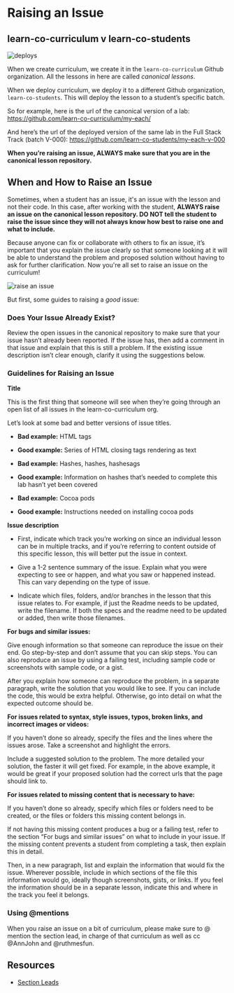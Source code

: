 # Raising an Issue

## learn-co-curriculum v learn-co-students

![deploys](https://s3.amazonaws.com/learn-experts/deploys.png)

When we create curriculum, we create it in the `learn-co-curriculum` Github organization. All the lessons in here are called *canonical lessons*.

When we deploy curriculum, we deploy it to a different Github organization, `learn-co-students`. This will deploy the lesson to a student’s specific batch.

So for example, here is the url of the canonical version of a lab:
https://github.com/learn-co-curriculum/my-each/

And here’s the url of the deployed version of the same lab in the Full Stack Track (batch V-000):
https://github.com/learn-co-students/my-each-v-000

**When you’re raising an issue, ALWAYS make sure that you are in the canonical lesson repository.**

## When and How to Raise an Issue

Sometimes, when a student has an issue, it's an issue with the lesson and not their code. In this case, after working with the student, **ALWAYS raise an issue on the canonical lesson repository. DO NOT tell the student to raise the issue since they will not always know how best to raise one and what to include.**

Because anyone can fix or collaborate with others to fix an issue, it’s important that you explain the issue clearly so that someone looking at it will be able to understand the problem and proposed solution without having to ask for further clarification. Now you're all set to raise an issue on the curriculum!

![raise an issue](http://i.giphy.com/xT5LMtPw9a0ijuU7zG.gif)

But first, some guides to raising a _good_ issue:

### Does Your Issue Already Exist?

Review the open issues in the canonical repository to make sure that your issue hasn’t already been reported. If the issue has, then add a comment in that issue and explain that this is still a problem. If the existing issue description isn’t clear enough, clarify it using the suggestions below.

### Guidelines for Raising an Issue

**Title**  

This is the first thing that someone will see when they’re going through an open list of all issues in the learn-co-curriculum org.

Let’s look at some bad and better versions of issue titles.

* **Bad example:** HTML tags
* **Good example:** Series of HTML closing tags rendering as text

* **Bad example:**  Hashes, hashes, hashesags
* **Good example:** Information on hashes that’s needed to complete this lab hasn’t yet been covered

* **Bad example:** Cocoa pods
* **Good example:** Instructions needed on installing cocoa pods

**Issue description**

* First, indicate which track you’re working on since an individual lesson can be in multiple tracks, and if you’re referring to content outside of this specific lesson, this will better put the issue in context.

* Give a 1-2 sentence summary of the issue. Explain what you were expecting to see or happen, and what you saw or happened instead. This can vary depending on the type of issue.

* Indicate which files, folders, and/or branches in the lesson that this issue relates to. For example, if just the Readme needs to be updated, write the filename. If both the specs and the readme need to be updated or added, then write those filenames.

**For bugs and similar issues:**

Give enough information so that someone can reproduce the issue on their end. Go step-by-step and don’t assume that you can skip steps. You can also reproduce an issue by using a failing test, including sample code or screenshots with sample code, or a  gist.

After you explain how someone can reproduce the problem, in a separate paragraph, write the solution that you would like to see. If you can include the code, this would be extra helpful. Otherwise, go into detail on what the expected outcome should be.

**For issues related to syntax, style issues,  typos, broken links, and incorrect images or videos:**

If you haven’t done so already, specify the files and the lines where the issues arose. Take a screenshot and highlight the errors.

Include a suggested solution to the problem. The more detailed your solution, the faster it will get fixed. For example, in the above example, it would be great if your proposed solution had the correct urls that the page should link to.

**For issues related to missing content that is necessary to have:**

If you haven’t done so already, specify which files or folders need to be created, or the files or folders this missing content belongs in.

If not having this missing content produces a bug or a failing test, refer to the section “For bugs and similar issues” on what to include in your issue. If the missing content prevents a student from completing a task, then explain this in detail.

Then, in a new paragraph, list and explain the information that would fix the issue. Wherever possible, include in which sections of the file this information would go, ideally though screenshots, gists, or links. If you feel the information should be in a separate lesson, indicate this and where in the track you feel it belongs.

### Using @mentions

When you raise an issue on a bit of curriculum, please make sure to @ mention the section lead, in charge of that curriculum as well as cc @AnnJohn and @ruthmesfun.

## Resources

* [Section Leads](https://github.com/flatiron-labs/technical-coach-resources/blob/master/section-leads.md) 
